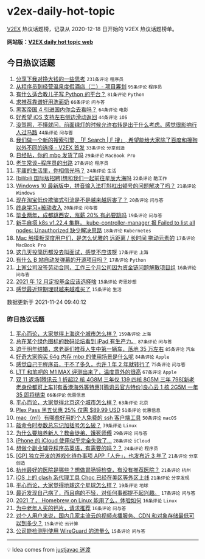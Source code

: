 # v2ex-daily-hot-topic

[V2EX](https://www.v2ex.com/) 热议话题榜，记录从 2020-12-18 日开始的 V2EX 热议话题榜单。

**网站版：[V2EX daily hot topic web](https://boojack.github.io/v2ex-daily-hot-topic-web/)**

## 今日热议话题

<!-- TODAY BEGIN -->

1. [分享下我对挣大钱的一些思考](https://www.v2ex.com/t/817584) `231条评论` `程序员`
1. [从程序员到经营温泉度假酒店（二）- 项目筹划](https://www.v2ex.com/t/817581) `95条评论` `程序员`
1. [有什么适合教儿子写 Python 的平台？](https://www.v2ex.com/t/817546) `81条评论` `Python`
1. [求推荐靠谱好用洗面奶](https://www.v2ex.com/t/817545) `66条评论` `问与答`
1. [黑客帝国 4 引进国内你会去看吗？](https://www.v2ex.com/t/817561) `64条评论` `电影`
1. [好希望 iOS 支持左右侧边滑动返回](https://www.v2ex.com/t/817651) `44条评论` `iOS`
1. [没驾照，不懂就问，前面绿灯的时候允许右转是出于什么考虑。感觉很影响行人过马路](https://www.v2ex.com/t/817544) `44条评论` `问与答`
1. [我们做一个新的搜索引擎, 「F Search | F 搜」, 希望能给大家除了百度和搜狗以外不同的选择 - V2EX 首发](https://www.v2ex.com/t/817678) `33条评论` `分享创造`
1. [日经贴，你的 mbp 发货了吗](https://www.v2ex.com/t/817665) `29条评论` `MacBook Pro`
1. [老生常谈~程序员的出路](https://www.v2ex.com/t/817624) `27条评论` `程序员`
1. [平庸的生活里，你相信光吗？](https://www.v2ex.com/t/817634) `24条评论` `生活`
1. [[bilibili 国际版招聘]想和我们一起前往星辰大海吗](https://www.v2ex.com/t/817629) `22条评论` `酷工作`
1. [Windows 10 最新版中，拼音输入法打斜杠出顿号的问题解决了吗？](https://www.v2ex.com/t/817600) `21条评论` `Windows`
1. [现在淘宝低价欺骗式引流是不是越来越厉害了？](https://www.v2ex.com/t/817619) `20条评论` `问与答`
1. [终身学习+被动收入](https://www.v2ex.com/t/817554) `20条评论` `问与答`
1. [毕业两年，成都跳西安，涨薪 20% 有必要跳吗](https://www.v2ex.com/t/817541) `19条评论` `问与答`
1. [新手自搭 k8s v1.22.4 集群， kube-controller-manager 报 Failed to list all nodes: Unauthorized 缺少解决思路](https://www.v2ex.com/t/817579) `18条评论` `Kubernetes`
1. [Mac 触摸板深度用户们，是怎么优雅的 远距离 / 长时间 拖动元素的](https://www.v2ex.com/t/817677) `17条评论` `MacBook Pro`
1. [这几天投简历都没去叫面试，感觉不应该呀](https://www.v2ex.com/t/817628) `17条评论` `上海`
1. [有什么 B 站自动发弹幕的开源项目吗？](https://www.v2ex.com/t/817552) `17条评论` `Python`
1. [上家公司没签劳动合同，工作三个月公司因为资金链问题解散项目组](https://www.v2ex.com/t/817557) `16条评论` `问与答`
1. [2021 年 12 月定投基金应该选择啥](https://www.v2ex.com/t/817702) `15条评论` `奇思妙想`
1. [感觉最近短期理财越来越难买了](https://www.v2ex.com/t/817620) `15条评论` `生活`

数据更新于 2021-11-24 09:40:12

<!-- TODAY END -->

### 昨日热议话题

<!-- YESTERDAY BEGIN -->

1. [平心而论，大家觉得上海这个城市怎么样？](https://www.v2ex.com/t/817343) `159条评论` `上海`
1. [总在某个绿色图标的数码论坛看到 iPad 有生产力。](https://www.v2ex.com/t/817358) `87条评论` `问与答`
1. [迫于明年结婚，求老哥们推荐人生中第一辆车，落地 35 万左右](https://www.v2ex.com/t/817417) `85条评论` `汽车`
1. [好奇大家购买 64g 内存 mbp 的使用场景是什么呢](https://www.v2ex.com/t/817293) `84条评论` `Apple`
1. [感觉自己干程序员，干不了多久，也许 1 年 2 年就转行了](https://www.v2ex.com/t/817285) `75条评论` `问与答`
1. [LTT 和笔吧的 M1 MAX 评测出来了，温度意外的很高](https://www.v2ex.com/t/817295) `67条评论` `Apple`
1. [双 11 返场[腾讯云 1 折起]2 核 4G8M 三年仅 139 四核 8G5M 三年 798[新老老身份都可上车][有香港海外等特惠][腾讯云官方特价]良心云 1 核 2G5M 一年 35 即将结束](https://www.v2ex.com/t/817288) `66条评论` `优惠信息`
1. [平心而论，大家觉得北京这个城市怎么样？](https://www.v2ex.com/t/817359) `63条评论` `北京`
1. [Plex Pass 黑五优惠 25% 仅需 $89.99 USD](https://www.v2ex.com/t/817282) `51条评论` `优惠信息`
1. [mac（m1）有哪些好用的个人免费的 ssh 客户端工具](https://www.v2ex.com/t/817348) `50条评论` `macOS`
1. [敲命令时参数总忘记加括号怎么破？](https://www.v2ex.com/t/817313) `39条评论` `Linux`
1. [为什么要培养新人？教会徒弟、饿死师傅](https://www.v2ex.com/t/817476) `29条评论` `问与答`
1. [iPhone 的 iCloud 使用似乎完全失效了…](https://www.v2ex.com/t/817519) `28条评论` `iCloud`
1. [想做个副业辅导程序员英语，有需要的吗？？](https://www.v2ex.com/t/817414) `24条评论` `程序员`
1. [[GP] 独立开发的游戏化待办事项 APP「人升」，也发布近 3 年了](https://www.v2ex.com/t/817518) `21条评论` `分享创造`
1. [杭州最好的医院是哪些？想做胃肠镜检查，有没有推荐医院？](https://www.v2ex.com/t/817421) `21条评论` `杭州`
1. [iOS 上的 clash 系代理工具 Choc 已经在美区等外区上线](https://www.v2ex.com/t/817296) `21条评论` `分享发现`
1. [平心而论，大家觉得地球这个星球怎么样？](https://www.v2ex.com/t/817381) `19条评论` `地球`
1. [最近发现自己病了，而且病的不轻，对任何事都提不起兴趣。](https://www.v2ex.com/t/817481) `17条评论` `问与答`
1. [2021 了， Homebrew on Linux 能用了么，体验如何](https://www.v2ex.com/t/817468) `16条评论` `Linux`
1. [为中老年人买的钙片，请求推荐](https://www.v2ex.com/t/817334) `16条评论` `问与答`
1. [对个人用户来说，国内几家主流云的视频点播服务、CDN 和对象存储最低可以到多少？](https://www.v2ex.com/t/817514) `15条评论` `云计算`
1. [公司能检测到使用 WireGuard 的流量么](https://www.v2ex.com/t/817498) `15条评论` `问与答`

<!-- YESTERDAY END -->

---

💡 Idea comes from [justjavac 迷渡](https://github.com/justjavac/)
